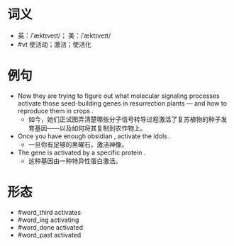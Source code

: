 # 词义
- 英：/ˈæktɪveɪt/； 美：/ˈæktɪveɪt/
- #vt 使活动；激活；使活化
# 例句
- Now they are trying to figure out what molecular signaling processes activate those seed-building genes in resurrection plants — and how to reproduce them in crops .
	- 如今，她们正试图弄清楚哪些分子信号转导过程激活了复苏植物的种子发育基因——以及如何将其复制到农作物上。
- Once you have enough obsidian , activate the idols .
	- 一旦你有足够的黑曜石，激活神像。
- The gene is activated by a specific protein .
	- 这种基因由一种特异性蛋白激活。
# 形态
- #word_third activates
- #word_ing activating
- #word_done activated
- #word_past activated
